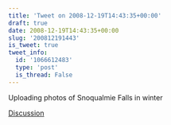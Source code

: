 ```yaml
---
title: 'Tweet on 2008-12-19T14:43:35+00:00'
draft: true
date: 2008-12-19T14:43:35+00:00
slug: '200812191443'
is_tweet: true
tweet_info:
  id: '1066612483'
  type: 'post'
  is_thread: False
---
```




Uploading photos of Snoqualmie Falls in winter

[Discussion](https://x.com/sytelus/status/1066612483)
